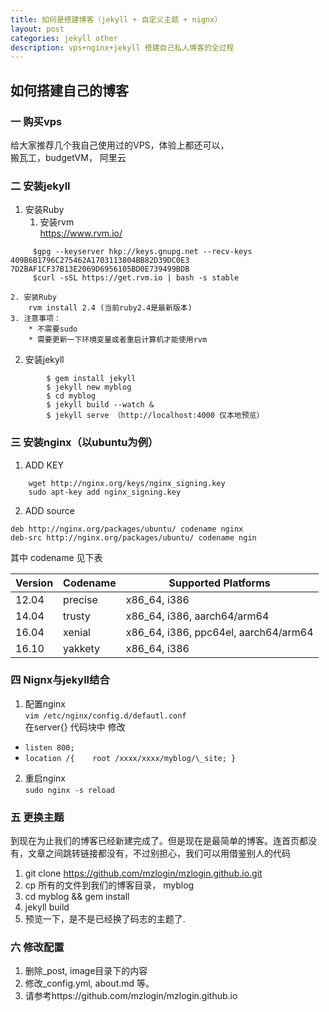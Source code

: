 ```yaml
---
title: 如何是搭建博客（jekyll + 自定义主题 + nignx）
layout: post
categories: jekyll other
description: vps+nginx+jekyll 搭建自己私人博客的全过程
---
```



## 如何搭建自己的博客

### 一 购买vps
给大家推荐几个我自己使用过的VPS，体验上都还可以，  
搬瓦工，budgetVM， 阿里云

### 二 安装jekyll
1. 安装Ruby
    1. 安装rvm  
        https://www.rvm.io/  
```shell
     $gpg --keyserver hkp://keys.gnupg.net --recv-keys 409B6B1796C275462A1703113804BB82D39DC0E3 7D2BAF1CF37B13E2069D6956105BD0E739499BDB  
     $curl -sSL https://get.rvm.io | bash -s stable
```
    2. 安装Ruby  
        rvm install 2.4 (当前ruby2.4是最新版本)  
    3. 注意事项：  
        * 不需要sudo
        * 需要更新一下环境变量或者重启计算机才能使用rvm
2. 安装jekyll
```shell
        $ gem install jekyll  
        $ jekyll new myblog  
        $ cd myblog
        $ jekyll build --watch &
        $ jekyll serve （http://localhost:4000 仅本地预览）
```

### 三 安装nginx（以ubuntu为例）
1. ADD KEY   
```shell
    wget http://nginx.org/keys/nginx_signing.key  
    sudo apt-key add nginx_signing.key
```
2. ADD source    
```shell
deb http://nginx.org/packages/ubuntu/ codename nginx
deb-src http://nginx.org/packages/ubuntu/ codename ngin  
```
其中 codename 见下表  

Version|Codename|	Supported Platforms
          ---|---|---
        12.04	|precise|	x86_64, i386
        14.04	|trusty	|x86_64, i386, aarch64/arm64
        16.04	|xenial	|x86_64, i386, ppc64el, aarch64/arm64
        16.10	|yakkety	|x86_64, i386  

### 四 Nignx与jekyll结合
1. 配置nginx  
`vim /etc/nginx/config.d/defautl.conf`  
在server{} 代码块中 修改
  * `listen 800;`
  * `location /{   
    root /xxxx/xxxx/myblog/\_site; }`
2. 重启nginx  
`sudo nginx -s reload`

### 五 更换主题
到现在为止我们的博客已经新建完成了。但是现在是最简单的博客。连首页都没有，文章之间跳转链接都没有，不过别担心，我们可以用借鉴别人的代码
1. git clone https://github.com/mzlogin/mzlogin.github.io.git
2. cp 所有的文件到我们的博客目录， myblog
3. cd myblog && gem install  
4. jekyll build
5. 预览一下，是不是已经换了码志的主题了.

### 六 修改配置
1. 删除_post, image目录下的内容
2. 修改_config.yml, about.md 等。
3. 请参考https://github.com/mzlogin/mzlogin.github.io
